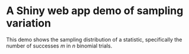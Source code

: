 # A Shiny web app demo of sampling variation

This demo shows the sampling distribution of a statistic, specifically the number of successes $m$ in $n$ binomial trials.
